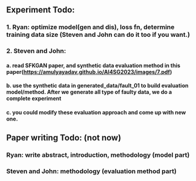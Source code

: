 ## Experiment Todo:

### 1. Ryan: optimize model(gen and dis), loss fn, determine training data size (Steven and John can do it too if you want.)

### 2. Steven and John: 
#### a. read SFKGAN paper, and synthetic data evaluation method in this paper(https://amulyayadav.github.io/AI4SG2023/images/7.pdf)
#### b. use the synthetic data in generated_data/fault_01 to build evaluation model/method. After we generate all type of faulty data, we do a complete experiment
#### c. you could modify these evaluation approach and come up with new one.


## Paper writing Todo: (not now)

### Ryan: write abstract, introduction, methodology (model part)
### Steven and John: methodology (evaluation method part)

